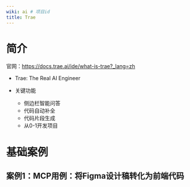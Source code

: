 ```yaml
---
wiki: ai # 项目id
title: Trae
---
```


# 简介
官网：https://docs.trae.ai/ide/what-is-trae?_lang=zh

- Trae: The Real AI Engineer

- 关键功能
  - 侧边栏智能问答
  - 代码自动补全
  - 代码片段生成
  - 从0-1开发项目

# 基础案例

## 案例1：MCP用例：将Figma设计稿转化为前端代码

